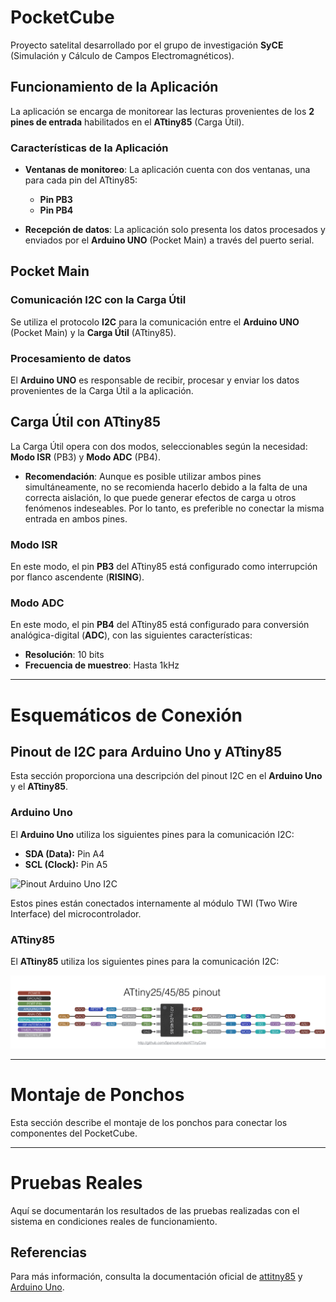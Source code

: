 # PocketCube
Proyecto satelital desarrollado por el grupo de investigación **SyCE** (Simulación y Cálculo de Campos Electromagnéticos).

## Funcionamiento de la Aplicación
La aplicación se encarga de monitorear las lecturas provenientes de los **2 pines de entrada** habilitados en el **ATtiny85** (Carga Útil).

### Características de la Aplicación
- **Ventanas de monitoreo**: La aplicación cuenta con dos ventanas, una para cada pin del ATtiny85:
  - **Pin PB3**
  - **Pin PB4**
  
- **Recepción de datos**: La aplicación solo presenta los datos procesados y enviados por el **Arduino UNO** (Pocket Main) a través del puerto serial.

## Pocket Main
### Comunicación I2C con la Carga Útil
Se utiliza el protocolo **I2C** para la comunicación entre el **Arduino UNO** (Pocket Main) y la **Carga Útil** (ATtiny85).

### Procesamiento de datos
El **Arduino UNO** es responsable de recibir, procesar y enviar los datos provenientes de la Carga Útil a la aplicación.

## Carga Útil con ATtiny85
La Carga Útil opera con dos modos, seleccionables según la necesidad: **Modo ISR** (PB3) y **Modo ADC** (PB4).

- **Recomendación**: Aunque es posible utilizar ambos pines simultáneamente, no se recomienda hacerlo debido a la falta de una correcta aislación, lo que puede generar efectos de carga u otros fenómenos indeseables. Por lo tanto, es preferible no conectar la misma entrada en ambos pines.

### Modo ISR
En este modo, el pin **PB3** del ATtiny85 está configurado como interrupción por flanco ascendente (**RISING**).

### Modo ADC
En este modo, el pin **PB4** del ATtiny85 está configurado para conversión analógica-digital (**ADC**), con las siguientes características:
- **Resolución**: 10 bits
- **Frecuencia de muestreo**: Hasta 1kHz

---

# Esquemáticos de Conexión

## Pinout de I2C para Arduino Uno y ATtiny85

Esta sección proporciona una descripción del pinout I2C en el **Arduino Uno** y el **ATtiny85**.

### Arduino Uno

El **Arduino Uno** utiliza los siguientes pines para la comunicación I2C:

- **SDA (Data):** Pin A4
- **SCL (Clock):** Pin A5

![Pinout Arduino Uno I2C](Imagenes/arduino_uno_pinout.avif)

Estos pines están conectados internamente al módulo TWI (Two Wire Interface) del microcontrolador.

### ATtiny85

El **ATtiny85** utiliza los siguientes pines para la comunicación I2C:

![Attiny85 Pinout](Imagenes/attiny85_pinout.jpeg)

---

# Montaje de Ponchos

Esta sección describe el montaje de los ponchos para conectar los componentes del PocketCube.

---

# Pruebas Reales

Aquí se documentarán los resultados de las pruebas realizadas con el sistema en condiciones reales de funcionamiento.


## Referencias

Para más información, consulta la documentación oficial de [attitny85](https://www.microchip.com/en-us/product/attiny85) y [Arduino Uno](https://www.arduino.cc/en/Main/ArduinoBoardUno).

